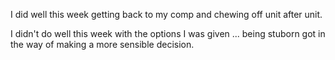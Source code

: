 I did well this week getting back to my comp and chewing off unit after unit.

I didn't do well this week with the options I was given ... being stuborn got in the way of making a more sensible decision.
